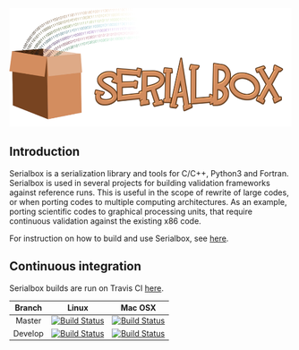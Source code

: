 <a href="https://eth-cscs.github.io/serialbox2"><img src="docs/logo/logo.png" width="559" height="212" border="0" alt="Serialbox2 documentation" /></a> 

## Introduction
Serialbox is a serialization library and tools for C/C++, Python3 and Fortran. Serialbox is used in several projects for building validation frameworks against reference runs. This is useful in the scope of rewrite of large codes, or when porting codes to multiple computing architectures. As an example, porting scientific codes to graphical processing units, that require continuous validation against the existing x86 code.

For instruction on how to build and use Serialbox, see [here](https://eth-cscs.github.io/serialbox2).

## Continuous integration  <a id="continuous-integration"></a>

Serialbox builds are run on Travis CI [here](https://travis-ci.org/eth-cscs/serialbox2).

|  Branch |                                                     Linux                                                                 |                                                   Mac OSX                                                               |
|:-------:|:-------------------------------------------------------------------------------------------------------------------------:|:-------------------------------------------------------------------------------------------------------------------------:|
| Master   | [![Build Status](https://travis-ci.org/eth-cscs/serialbox2.svg?branch=master)](https://travis-ci.org/eth-cscs/serialbox2) | [![Build Status](https://travis-ci.org/eth-cscs/serialbox2.svg?branch=master)](https://travis-ci.org/eth-cscs/serialbox2) |
| Develop | [![Build Status](https://travis-ci.org/eth-cscs/serialbox2.svg?branch=develop)](https://travis-ci.org/eth-cscs/serialbox2) | [![Build Status](https://travis-ci.org/eth-cscs/serialbox2.svg?branch=develop)](https://travis-ci.org/eth-cscs/serialbox2) |
